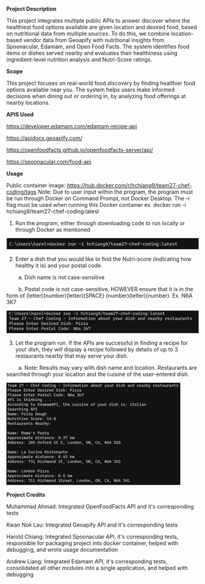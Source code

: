 **Project Description**

This project integrates multiple public APIs to answer discover where the healthiest food options available are given location and desired food, based on nutritional data from multiple sources. To do this, we combine location-based vendor data from Geoapify with nutritional insights from Spoonacular, Edamam, and Open Food Facts. The system identifies food items or dishes served nearby and evaluates their healthiness using ingredient-level nutrition analysis and Nutri-Score ratings.

**Scope**

This project focuses on real-world food discovery by finding healthier food options available near you. The system helps users make informed decisions when dining out or ordering in, by analyzing food offerings at nearby locations.

**APIS Used**

https://developer.edamam.com/edamam-recipe-api

https://apidocs.geoapify.com/

https://openfoodfacts.github.io/openfoodfacts-server/api/

https://spoonacular.com/food-api

**Usage**

Public container image: https://hub.docker.com/r/hchiang9/team27-chef-coding/tags
Note: Due to user input within the program, the program must be run through Docker on
Command Prompt, not Docker Desktop. The –i flag must be used when running this Docker
container ex. docker run -i hchiang9/team27-chef-coding:latest

1. Run the program, either through downloading code to run locally or through Docker
as mentioned

![](img/step1.png)

2. Enter a dish that you would like to find the Nutri-score (indicating how healthy it is)
and your postal code.

&nbsp; &nbsp; &nbsp; &nbsp; a. Dish name is not case-sensitive

&nbsp; &nbsp; &nbsp; &nbsp; b. Postal code is not case-sensitive, HOWEVER ensure that it is in the form of (letter)(number)(letter)(SPACE) (number)(letter)(number). Ex. N6A 3K7

![](img/step2.png)

3. Let the program run. If the APIs are successful in finding a recipe for your dish, they
will display a recipe followed by details of up to 3 restaurants nearby that may serve
your dish.

&nbsp; &nbsp; &nbsp; &nbsp; a. Note: Results may vary with dish name and location. Restaurants are searched through your location and the cuisine of the user-entered dish. 

![](img/step3.png)

**Project Credits**

Muhammad Ahmad: Integrated OpenFoodFacts API and it's corresponding tests

Kwan Nok Lau: Integrated Geoapify API and it's corresponding tests

Harold Chiang: Integrated Spoonacular API, it's corresponding tests, responsible for packaging project into docker container, helped with debugging, and wrote usage documentation 

Andrew Liang: Integrated Edamam API, it's corresponding tests, consolidated all other modules into a single application, and helped with debugging
